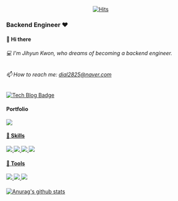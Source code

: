 <div align=center>
	
  [![Hits](https://hits.seeyoufarm.com/api/count/incr/badge.svg?url=https%3A%2F%2Fgithub.com%2Fzzsza)](https://hits.seeyoufarm.com) 
	
</div>

### Backend Engineer ❤️

####  👋 Hi there
######  💻  I'm Jihyun Kwon, who dreams of becoming a backend engineer.
######  📫 How to reach me: dial2825@naver.com
 [![Tech Blog Badge](http://img.shields.io/badge/-Tech%20blog-black?style=flat-square&logo=github&link=https://dodokwon.tistory.com/)](https://dodokwon.tistory.com/)
  
#### Portfolio 
<a href="https://drive.google.com/file/d/1ObywtgNaAGgN3i5uWjx_KASVuPXoVaIR/view?usp=sharing"><img src="https://img.shields.io/badge/Google Drive-4285F4?style=for-the-badge&logo=Google Drive&logoColor=white"> 
 
#### 🥰 Skills
<img src="https://img.shields.io/badge/Spring-6DB33F?style=for-the-badge&logo=Spring&logoColor=white"> <img src="https://img.shields.io/badge/Django-092E20?style=for-the-badge&logo=Django&logoColor=white"> <img src="https://img.shields.io/badge/MySQL-4479A1?style=for-the-badge&logo=MySQL&logoColor=white"> <img src="https://img.shields.io/badge/Vue.js-4FC08D?style=for-the-badge&logo=Vue.js&logoColor=white">
#### 👻 Tools
<img src="https://img.shields.io/badge/IntelliJ IDEA-000000?style=for-the-badge&logo=IntelliJ IDEA&logoColor=white"> <img src="https://img.shields.io/badge/Visual Studio Code-007ACC?style=for-the-badge&logo=Visual Studio Code&logoColor=white"> <img src="https://img.shields.io/badge/PyCharm-000000?style=for-the-badge&logo=PyCharm&logoColor=white">
####
[![Anurag's github stats](https://github-readme-stats.vercel.app/api?username=JiHyunKwon98)](https://github.com/anuraghazra/github-readme-stats)
